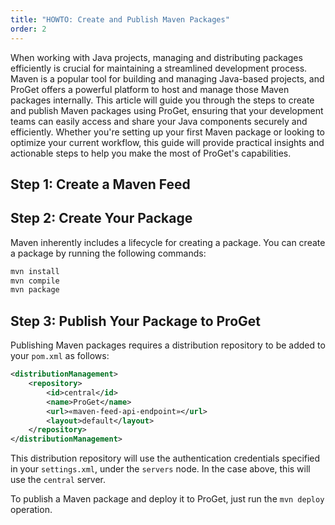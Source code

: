 ```yaml
---
title: "HOWTO: Create and Publish Maven Packages"
order: 2
---
```


When working with Java projects, managing and distributing packages efficiently is crucial for maintaining a streamlined development process. Maven is a popular tool for building and managing Java-based projects, and ProGet offers a powerful platform to host and manage those Maven packages internally. This article will guide you through the steps to create and publish Maven packages using ProGet, ensuring that your development teams can easily access and share your Java components securely and efficiently. Whether you're setting up your first Maven package or looking to optimize your current workflow, this guide will provide practical insights and actionable steps to help you make the most of ProGet's capabilities.

## Step 1: Create a Maven Feed


## Step 2: Create Your Package

Maven inherently includes a lifecycle for creating a package. You can create a package by running the following commands:

```bash
mvn install
mvn compile
mvn package
```

## Step 3: Publish Your Package to ProGet

Publishing Maven packages requires a distribution repository to be added to your `pom.xml`  as follows:

```xml
<distributionManagement>
    <repository>
        <id>central</id>
        <name>ProGet</name>   
        <url>«maven-feed-api-endpoint»</url>
        <layout>default</layout>
    </repository>
</distributionManagement>
```

This distribution repository will use the authentication credentials specified in your `settings.xml`, under the `servers` node. In the case above, this will use the `central` server. 

To publish a Maven package and deploy it to ProGet, just run the `mvn deploy` operation. 